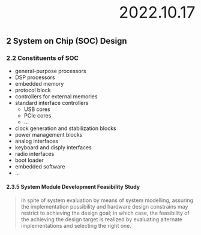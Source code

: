 <div style="text-align:right; font-size:3em;">2022.10.17</div>

# 

## 2 System on Chip (SOC) Design

### 2.2 Constituents of SOC

* general-purpose processors
* DSP processors
* embedded memory
* protocol block
* controllers for external memories
* standard interface controllers
  * USB cores
  * PCIe cores
  * ...
* clock generation and stabilization blocks
* power management blocks
* analog interfaces
* keyboard and disply interfaces
* radio interfaces
* boot loader
* embedded software
* ...

#### 2.3.5 System Module Development Feasibility Study

> In spite of system evaluation by means of system modelling,
> assuring the implementation possibility and hardware design constrains may restrict to achieving the design goal;
> in which case,
> the feasibility of the achieving the design target is realized by evaluating alternate implementations and selecting the right one.
